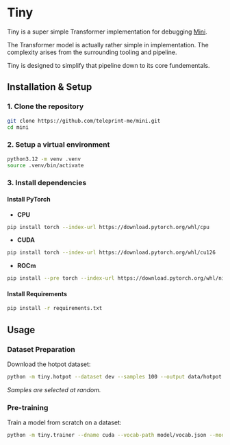 # Tiny

Tiny is a super simple Transformer implementation for debugging [Mini](https://github.com/teleprint-me/mini.git).

The Transformer model is actually rather simple in implementation. The complexity arises from the surrounding tooling and pipeline.

Tiny is designed to simplify that pipeline down to its core fundementals.

## **Installation & Setup**

### **1. Clone the repository**

```sh
git clone https://github.com/teleprint-me/mini.git
cd mini
```

### **2. Setup a virtual environment**

```sh
python3.12 -m venv .venv
source .venv/bin/activate
```

### **3. Install dependencies**

#### **Install PyTorch**

- **CPU**

```sh
pip install torch --index-url https://download.pytorch.org/whl/cpu
```

- **CUDA**

```sh
pip install torch --index-url https://download.pytorch.org/whl/cu126
```

- **ROCm**

```sh
pip install --pre torch --index-url https://download.pytorch.org/whl/nightly/rocm6.2.4
```

#### **Install Requirements**

```sh
pip install -r requirements.txt
```

## **Usage**

### **Dataset Preparation**

Download the hotpot dataset:

```sh
python -m tiny.hotpot --dataset dev --samples 100 --output data/hotpot.json
```

_Samples are selected at random._

### **Pre-training**

Train a model from scratch on a dataset:

```sh
python -m tiny.trainer --dname cuda --vocab-path model/vocab.json --model-path model/tiny.pth --dataset-path data/hotpot.json --save-every 1
```
